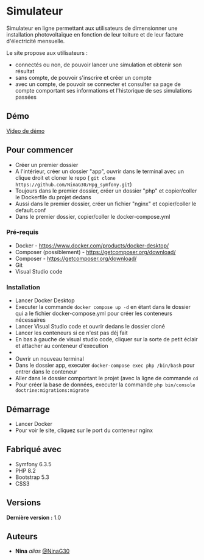 # Simulateur

Simulateur en ligne permettant aux utilisateurs de dimensionner une installation photovoltaïque en fonction de leur toiture et de leur facture d'électricité mensuelle.

Le site propose aux utilisateurs :

- connectés ou non, de pouvoir lancer une simulation et obtenir son résultat
- sans compte, de pouvoir s'inscrire et créer un compte
- avec un compte, de pouvoir se connecter et consulter sa page de compte comportant ses informations et l'historique de ses simulations passées

## Démo

[Video de démo](https://vimeo.com/872310611?share=copy#t=0)

## Pour commencer

- Créer un premier dossier
- A l'intérieur, créer un dossier "app", ouvrir dans le terminal avec un clique droit et cloner le repo ( ``git clone https://github.com/NinaG30/Hpg_symfony.git``)
- Toujours dans le premier dossier, créer un dossier "php" et copier/coller le Dockerfile du projet dedans
- Aussi dans le premier dossier, créer un fichier "nginx" et copier/coller le default.conf
- Dans le premier dossier, copier/coller le docker-compose.yml

### Pré-requis

* Docker - https://www.docker.com/products/docker-desktop/
* Composer (possiblement) - https://getcomposer.org/download/
* Composer - https://getcomposer.org/download/
* Git
* Visual Studio code

### Installation

* Lancer Docker Desktop
* Executer la commande ``docker compose up -d`` en étant dans le dossier qui a le fichier docker-compose.yml pour créer les conteneurs nécessaires
* Lancer Visual Studio code et ouvrir dedans le dossier cloné
* Lancer les conteneurs si ce n'est pas déj fait
* En bas à gauche de visual studio code, cliquer sur la sorte de petit éclair et attacher au conteneur d'execution
* 
* Ouvrir un nouveau terminal
* Dans le dossier app, executer ``docker-compose exec php /bin/bash`` pour entrer dans le conteneur
* Aller dans le dossier comportant le projet (avec la ligne de commande `cd`
* Pour créer la base de données, executer la commande ``php bin/console doctrine:migrations:migrate``

## Démarrage

* Lancer Docker
* Pour voir le site, cliquez sur le port du conteneur nginx

## Fabriqué avec

* Symfony 6.3.5
* PHP 8.2
* Bootstrap 5.3
* CSS3

## Versions

**Dernière version :** 1.0

## Auteurs

* **Nina** _alias_ [@NinaG30](https://github.com/NinaG30)

